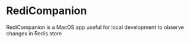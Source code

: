 # RediCompanion
RediCompanion is a MacOS app useful for local development to observe changes in Redis store
